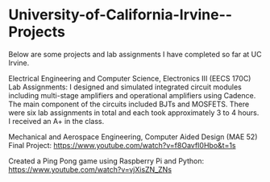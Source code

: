 # University-of-California-Irvine--Projects
Below are some projects and lab assignments I have completed so far at UC Irvine. 

Electrical Engineering and Computer Science, Electronics III (EECS 170C) Lab Assignments:
I designed and simulated integrated circuit modules including multi-stage amplifiers and operational amplifiers using Cadence. The main component of the circuits included BJTs and MOSFETS. There were six lab assignments in total and each took approximately 3 to 4 hours. I received an A+ in the class.

Mechanical and Aerospace Engineering, Computer Aided Design (MAE 52) Final Project:
https://www.youtube.com/watch?v=f8OavfI0Hbo&t=1s

Created a Ping Pong game using Raspberry Pi and Python:
https://www.youtube.com/watch?v=vjXisZN_ZNs


